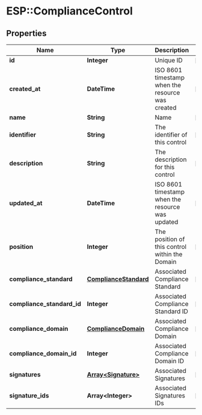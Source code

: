 # ESP::ComplianceControl

## Properties
Name | Type | Description | Notes
------------ | ------------- | ------------- | -------------
**id** | **Integer** | Unique ID | [optional] 
**created_at** | **DateTime** | ISO 8601 timestamp when the resource was created | [optional] 
**name** | **String** | Name | [optional] 
**identifier** | **String** | The identifier of this control | [optional] 
**description** | **String** | The description for this control | [optional] 
**updated_at** | **DateTime** | ISO 8601 timestamp when the resource was updated | [optional] 
**position** | **Integer** | The position of this control within the Domain | [optional] 
**compliance_standard** | [**ComplianceStandard**](ComplianceStandard.md) | Associated Compliance Standard | [optional] 
**compliance_standard_id** | **Integer** | Associated Compliance Standard ID | [optional] 
**compliance_domain** | [**ComplianceDomain**](ComplianceDomain.md) | Associated Compliance Domain | [optional] 
**compliance_domain_id** | **Integer** | Associated Compliance Domain ID | [optional] 
**signatures** | [**Array&lt;Signature&gt;**](Signature.md) | Associated Signatures | [optional] 
**signature_ids** | **Array&lt;Integer&gt;** | Associated Signatures IDs | [optional] 


